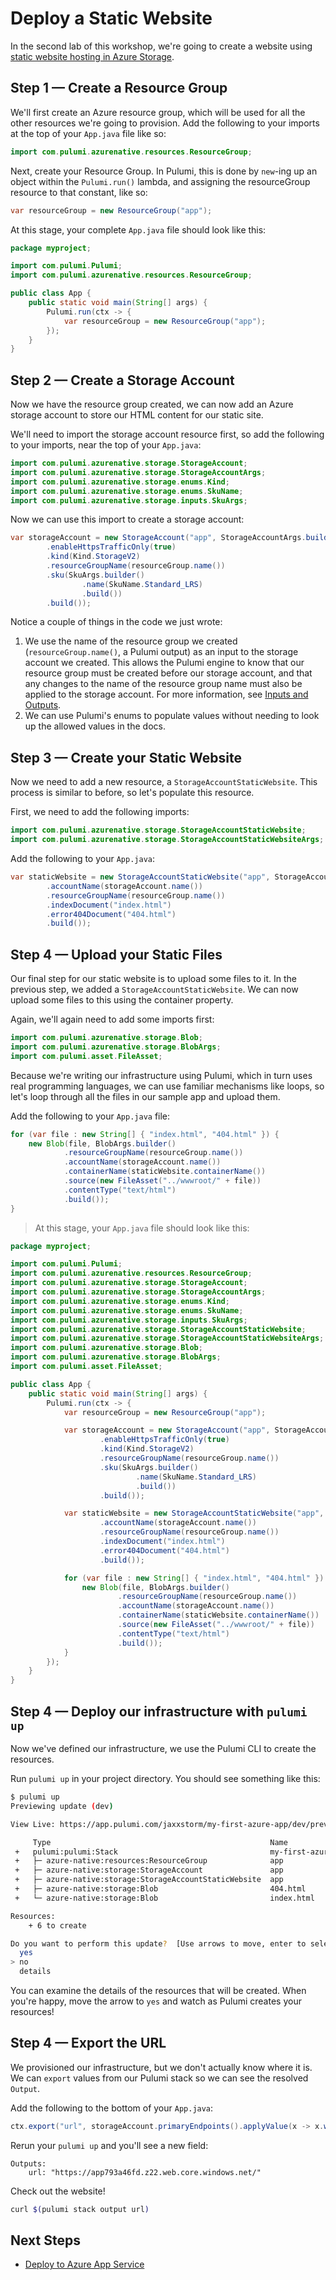 # Deploy a Static Website

In the second lab of this workshop, we're going to create a website using [static website hosting in Azure Storage](https://docs.microsoft.com/en-us/azure/storage/blobs/storage-blob-static-website).

## Step 1 &mdash; Create a Resource Group

We'll first create an Azure resource group, which will be used for all the other resources we're going to provision. Add the following to your imports at the top of your `App.java` file like so:

```java
import com.pulumi.azurenative.resources.ResourceGroup;
```

Next, create your Resource Group. In Pulumi, this is done by `new`-ing up an object within the `Pulumi.run()` lambda, and assigning the resourceGroup resource to that constant, like so:

```java
var resourceGroup = new ResourceGroup("app");
```

At this stage, your complete `App.java` file should look like this:

```java
package myproject;

import com.pulumi.Pulumi;
import com.pulumi.azurenative.resources.ResourceGroup;

public class App {
    public static void main(String[] args) {
        Pulumi.run(ctx -> {
            var resourceGroup = new ResourceGroup("app");
        });
    }
}
```

## Step 2 &mdash; Create a Storage Account

Now we have the resource group created, we can now add an Azure storage account to store our HTML content for our static site.

We'll need to import the storage account resource first, so add the following to your imports, near the top of your `App.java`:

```java
import com.pulumi.azurenative.storage.StorageAccount;
import com.pulumi.azurenative.storage.StorageAccountArgs;
import com.pulumi.azurenative.storage.enums.Kind;
import com.pulumi.azurenative.storage.enums.SkuName;
import com.pulumi.azurenative.storage.inputs.SkuArgs;
```

Now we can use this import to create a storage account:

```java
var storageAccount = new StorageAccount("app", StorageAccountArgs.builder()
        .enableHttpsTrafficOnly(true)
        .kind(Kind.StorageV2)
        .resourceGroupName(resourceGroup.name())
        .sku(SkuArgs.builder()
                .name(SkuName.Standard_LRS)
                .build())
        .build());
```

Notice a couple of things in the code we just wrote:

1. We use the name of the resource group we created (`resourceGroup.name()`, a Pulumi output) as an input to the storage account we created. This allows the Pulumi engine to know that our resource group must be created before our storage account, and that any changes to the name of the resource group name must also be applied to the storage account. For more information, see [Inputs and Outputs](https://www.pulumi.com/docs/intro/concepts/inputs-outputs/).
1. We can use Pulumi's enums to populate values without needing to look up the allowed values in the docs.

## Step 3 &mdash; Create your Static Website

Now we need to add a new resource, a `StorageAccountStaticWebsite`. This process is similar to before, so let's populate this resource.

First, we need to add the following imports:

```java
import com.pulumi.azurenative.storage.StorageAccountStaticWebsite;
import com.pulumi.azurenative.storage.StorageAccountStaticWebsiteArgs;
```

Add the following to your `App.java`:

```java
var staticWebsite = new StorageAccountStaticWebsite("app", StorageAccountStaticWebsiteArgs.builder()
        .accountName(storageAccount.name())
        .resourceGroupName(resourceGroup.name())
        .indexDocument("index.html")
        .error404Document("404.html")
        .build());
```

## Step 4 &mdash; Upload your Static Files

Our final step for our static website is to upload some files to it. In the previous step, we added a `StorageAccountStaticWebsite`. We can now upload some files to this using the container property.

Again, we'll again need to add some imports first:

```java
import com.pulumi.azurenative.storage.Blob;
import com.pulumi.azurenative.storage.BlobArgs;
import com.pulumi.asset.FileAsset;
```

Because we're writing our infrastructure using Pulumi, which in turn uses real programming languages, we can use familiar mechanisms like loops, so let's loop through all the files in our sample app and upload them.

Add the following to your `App.java` file:

```java
for (var file : new String[] { "index.html", "404.html" }) {
    new Blob(file, BlobArgs.builder()
            .resourceGroupName(resourceGroup.name())
            .accountName(storageAccount.name())
            .containerName(staticWebsite.containerName())
            .source(new FileAsset("../wwwroot/" + file))
            .contentType("text/html")
            .build());
}
```

> At this stage, your `App.java` file should look like this:

```java
package myproject;

import com.pulumi.Pulumi;
import com.pulumi.azurenative.resources.ResourceGroup;
import com.pulumi.azurenative.storage.StorageAccount;
import com.pulumi.azurenative.storage.StorageAccountArgs;
import com.pulumi.azurenative.storage.enums.Kind;
import com.pulumi.azurenative.storage.enums.SkuName;
import com.pulumi.azurenative.storage.inputs.SkuArgs;
import com.pulumi.azurenative.storage.StorageAccountStaticWebsite;
import com.pulumi.azurenative.storage.StorageAccountStaticWebsiteArgs;
import com.pulumi.azurenative.storage.Blob;
import com.pulumi.azurenative.storage.BlobArgs;
import com.pulumi.asset.FileAsset;

public class App {
    public static void main(String[] args) {
        Pulumi.run(ctx -> {
            var resourceGroup = new ResourceGroup("app");

            var storageAccount = new StorageAccount("app", StorageAccountArgs.builder()
                    .enableHttpsTrafficOnly(true)
                    .kind(Kind.StorageV2)
                    .resourceGroupName(resourceGroup.name())
                    .sku(SkuArgs.builder()
                            .name(SkuName.Standard_LRS)
                            .build())
                    .build());

            var staticWebsite = new StorageAccountStaticWebsite("app", StorageAccountStaticWebsiteArgs.builder()
                    .accountName(storageAccount.name())
                    .resourceGroupName(resourceGroup.name())
                    .indexDocument("index.html")
                    .error404Document("404.html")
                    .build());

            for (var file : new String[] { "index.html", "404.html" }) {
                new Blob(file, BlobArgs.builder()
                        .resourceGroupName(resourceGroup.name())
                        .accountName(storageAccount.name())
                        .containerName(staticWebsite.containerName())
                        .source(new FileAsset("../wwwroot/" + file))
                        .contentType("text/html")
                        .build());
            }
        });
    }
}
```

## Step 4 &mdash; Deploy our infrastructure with `pulumi up`

Now we've defined our infrastructure, we use the Pulumi CLI to create the resources.

Run `pulumi up` in your project directory. You should see something like this:

```bash
$ pulumi up
Previewing update (dev)

View Live: https://app.pulumi.com/jaxxstorm/my-first-azure-app/dev/previews/0978b65c-1918-43eb-8969-68540516660c

     Type                                                 Name                    Plan
 +   pulumi:pulumi:Stack                                  my-first-azure-app-dev  create
 +   ├─ azure-native:resources:ResourceGroup              app                     create
 +   ├─ azure-native:storage:StorageAccount               app                     create
 +   ├─ azure-native:storage:StorageAccountStaticWebsite  app                     create
 +   ├─ azure-native:storage:Blob                         404.html                create
 +   └─ azure-native:storage:Blob                         index.html              create

Resources:
    + 6 to create

Do you want to perform this update?  [Use arrows to move, enter to select, type to filter]
  yes
> no
  details
```

You can examine the details of the resources that will be created. When you're happy, move the arrow to `yes` and watch as Pulumi creates your resources!

## Step 4 &mdash; Export the URL

We provisioned our infrastructure, but we don't actually know where it is. We can `export` values from our Pulumi stack so we can see the resolved `Output`.

Add the following to the bottom of your `App.java`:

```java
ctx.export("url", storageAccount.primaryEndpoints().applyValue(x -> x.web()));
```

Rerun your `pulumi up` and you'll see a new field:

```text
Outputs:
    url: "https://app793a46fd.z22.web.core.windows.net/"
```

Check out the website!

```bash
curl $(pulumi stack output url)
```

## Next Steps

* [Deploy to Azure App Service](../lab-03/README.md)
